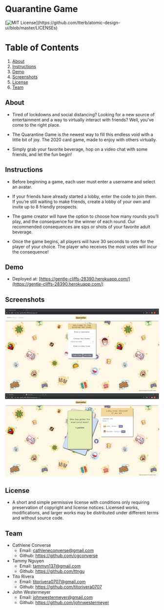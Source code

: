 # Quarantine Game
  [![MIT License](https://img.shields.io/apm/l/atomic-design-ui.svg?)](https://github.com/tterb/atomic-design-ui/blob/master/LICENSEs)
  # Table of Contents
1. [About](#description)
2. [Instructions](#instructions)
3. [Demo](#installation)
4. [Screenshots](#screenshots)
5. [License](#license)
6. [Team](#team)
## About
* Tired of lockdowns and social distancing? Looking for a new source of entertainment and a way to virtually interact with friends? Well, you've come to the right place.

* The Quarantine Game is the newest way to fill this endless void with a little bit of joy.
The 2020 card game, made to enjoy with others virtually.

* Simply grab your favorite beverage, hop on a video chat with some friends, and let the fun begin!
## Instructions
* Before beginning a game, each user must enter a username and select an avatar.

* If your friends have already started a lobby, enter the code to join them. If you’re still waiting to make friends, create a lobby of your own and invite up to 8 friendly prospects.

* The game creator will have the option to choose how many rounds you’ll play, and the consequence for the winner of each round. Our recommended consequences are sips or shots of your favorite adult beverage.

* Once the game begins, all players will have 30 seconds to vote for the player of your choice. The player who receives the most votes will incur the consequence!
## Demo
* Deployed at: [https://gentle-cliffs-28390.herokuapp.com/](https://gentle-cliffs-28390.herokuapp.com/)
## Screenshots
![indexpage.png](./public/images/screenshots/indexpage.png "index page")
![gamepage.png](./public/images/screenshots/gamepage.png "game page")
## License
* A short and simple permissive license with conditions only requiring preservation of copyright and license notices. Licensed works, modifications, and larger works may be distributed under different terms and without source code.
## Team
* Cathlene Converse
    * Email: cathleneconverse@gmail.com
    * Github: https://github.com/cgconverse
* Tammy Nguyen
    * Email: tammyn137@gmail.com
    * Github: https://github.com/ttngu
* Tito Rivera
    * Email: titorivera0707@gmail.com
    * Github: https://github.com/titorivera0707
* John Westermeyer
    * Email: johnwestermeyer@gmail.com
    * Github: https://github.com/johnwestermeyer